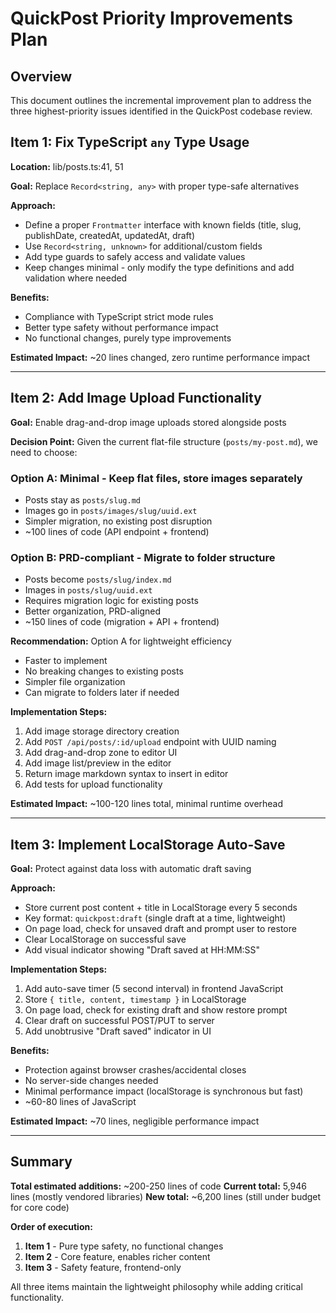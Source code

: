# QuickPost Priority Improvements Plan

## Overview

This document outlines the incremental improvement plan to address the three highest-priority issues
identified in the QuickPost codebase review.

## Item 1: Fix TypeScript `any` Type Usage

**Location:** lib/posts.ts:41, 51

**Goal:** Replace `Record<string, any>` with proper type-safe alternatives

**Approach:**

- Define a proper `Frontmatter` interface with known fields (title, slug, publishDate, createdAt,
  updatedAt, draft)
- Use `Record<string, unknown>` for additional/custom fields
- Add type guards to safely access and validate values
- Keep changes minimal - only modify the type definitions and add validation where needed

**Benefits:**

- Compliance with TypeScript strict mode rules
- Better type safety without performance impact
- No functional changes, purely type improvements

**Estimated Impact:** ~20 lines changed, zero runtime performance impact

---

## Item 2: Add Image Upload Functionality

**Goal:** Enable drag-and-drop image uploads stored alongside posts

**Decision Point:** Given the current flat-file structure (`posts/my-post.md`), we need to choose:

### Option A: Minimal - Keep flat files, store images separately

- Posts stay as `posts/slug.md`
- Images go in `posts/images/slug/uuid.ext`
- Simpler migration, no existing post disruption
- ~100 lines of code (API endpoint + frontend)

### Option B: PRD-compliant - Migrate to folder structure

- Posts become `posts/slug/index.md`
- Images in `posts/slug/uuid.ext`
- Requires migration logic for existing posts
- Better organization, PRD-aligned
- ~150 lines of code (migration + API + frontend)

**Recommendation:** Option A for lightweight efficiency

- Faster to implement
- No breaking changes to existing posts
- Simpler file organization
- Can migrate to folders later if needed

**Implementation Steps:**

1. Add image storage directory creation
2. Add `POST /api/posts/:id/upload` endpoint with UUID naming
3. Add drag-and-drop zone to editor UI
4. Add image list/preview in the editor
5. Return image markdown syntax to insert in editor
6. Add tests for upload functionality

**Estimated Impact:** ~100-120 lines total, minimal runtime overhead

---

## Item 3: Implement LocalStorage Auto-Save

**Goal:** Protect against data loss with automatic draft saving

**Approach:**

- Store current post content + title in LocalStorage every 5 seconds
- Key format: `quickpost:draft` (single draft at a time, lightweight)
- On page load, check for unsaved draft and prompt user to restore
- Clear LocalStorage on successful save
- Add visual indicator showing "Draft saved at HH:MM:SS"

**Implementation Steps:**

1. Add auto-save timer (5 second interval) in frontend JavaScript
2. Store `{ title, content, timestamp }` in LocalStorage
3. On page load, check for existing draft and show restore prompt
4. Clear draft on successful POST/PUT to server
5. Add unobtrusive "Draft saved" indicator in UI

**Benefits:**

- Protection against browser crashes/accidental closes
- No server-side changes needed
- Minimal performance impact (localStorage is synchronous but fast)
- ~60-80 lines of JavaScript

**Estimated Impact:** ~70 lines, negligible performance impact

---

## Summary

**Total estimated additions:** ~200-250 lines of code **Current total:** 5,946 lines (mostly
vendored libraries) **New total:** ~6,200 lines (still under budget for core code)

**Order of execution:**

1. **Item 1** - Pure type safety, no functional changes
2. **Item 2** - Core feature, enables richer content
3. **Item 3** - Safety feature, frontend-only

All three items maintain the lightweight philosophy while adding critical functionality.
